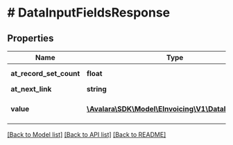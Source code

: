 # # DataInputFieldsResponse

## Properties

Name | Type | Description | Notes
------------ | ------------- | ------------- | -------------
**at_record_set_count** | **float** | Total count of results | [optional]
**at_next_link** | **string** |  | [optional]
**value** | [**\Avalara\SDK\Model\EInvoicing\V1\DataInputField[]**](DataInputField.md) | Array of Data Input Fields | [optional]

[[Back to Model list]](../../../README.md#models) [[Back to API list]](../../../README.md#endpoints) [[Back to README]](../../../README.md)
